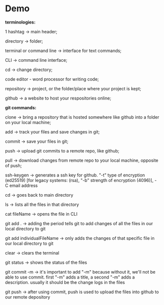 # Demo

**terminologies:**

1 hashtag -> main header;

directory -> folder;

terminal or command line -> interface for text commands;

CLI -> command line interface;

cd -> change directory;

code editor - word processor for writing code;

repository -> project, or the folder/place where your project is kept;

github -> a website to host your respositories online;

**git commands:**

clone -> bring a repository that is hosted somewhere like github into a folder on your local machine;

add -> track your files and save changes in git;

commit -> save your files in git;

push -> upload git commits to a remote repo, like github;

pull -> download changes from remote repo to your local machine, opposite of push;

ssh-keygen -> generates a ssh key for github. "-t" type of encryption (ed25519) [for legacy systems: (rsa), "-b" strength of encryption (4096)], -C email address

cd -> goes back to main directory

ls -> lists all the files in that directory

cat fileName -> opens the file in CLI

git add . -> adding the period tells git to add changes of all the files in our local directory to git

git add individualFileName -> only adds the changes of that specific file in our local directory to git

clear -> clears the terminal

git status -> shows the status of the files

git commit -m -> it's important to add "-m" because without it, we'll not be able to use commit. first "-m" adds a title, a second "-m" adds a description. usually it should be the change logs in the files

git push -> after using commit, push is used to upload the files into github to our remote depository
